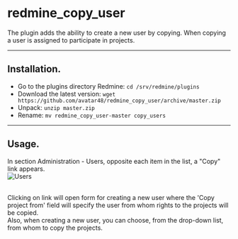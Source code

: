# redmine_copy_user
The plugin adds the ability to create a new user by copying. When copying a user is assigned to participate in projects.

***

## Installation. 
* Go to the plugins directory Redmine: `cd /srv/redmine/plugins`
* Download the latest version: `wget https://github.com/avatar48/redmine_copy_user/archive/master.zip`
* Unpack: `unzip master.zip`
* Rename: `mv redmine_copy_user-master copy_users`


***
## Usage. 
In section Administration - Users, opposite each item in the list, a "Copy" link appears.
<br>
![Users](https://i.imgur.com/RP4iwz7.png)

<br>
Clicking on link will open form for creating a new user where the 'Copy project from' field will specify the user from whom rights to the projects will be copied.<br>
Also, when creating a new user, you can choose, from the drop-down list, from whom to copy the projects.